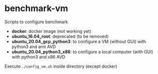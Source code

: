 # benchmark-vm

Scripts to configure benchmark

* **docker**: docker image (not working yet)
* **ubuntu_16.04_root**: deprecated (to be removed)
* **ubuntu_20.04_gcp_python3**: to configure a VM (without GUI) with python3 and arm AVD
* **ubuntu_20.04_python3_x86**: to configure a local computer (with GUI) with python3 and x86 AVD

Execute `./config_vm.sh` inside directory (except docker)
